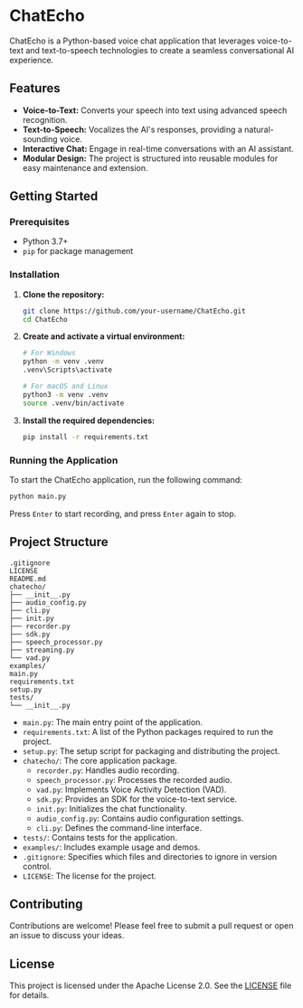 # ChatEcho

ChatEcho is a Python-based voice chat application that leverages voice-to-text and text-to-speech technologies to create a seamless conversational AI experience.

## Features

- **Voice-to-Text:** Converts your speech into text using advanced speech recognition.
- **Text-to-Speech:** Vocalizes the AI's responses, providing a natural-sounding voice.
- **Interactive Chat:** Engage in real-time conversations with an AI assistant.
- **Modular Design:** The project is structured into reusable modules for easy maintenance and extension.

## Getting Started

### Prerequisites

- Python 3.7+
- `pip` for package management

### Installation

1.  **Clone the repository:**

    ```bash
    git clone https://github.com/your-username/ChatEcho.git
    cd ChatEcho
    ```

2.  **Create and activate a virtual environment:**

    ```bash
    # For Windows
    python -m venv .venv
    .venv\Scripts\activate

    # For macOS and Linux
    python3 -m venv .venv
    source .venv/bin/activate
    ```

3.  **Install the required dependencies:**

    ```bash
    pip install -r requirements.txt
    ```

### Running the Application

To start the ChatEcho application, run the following command:

```bash
python main.py
```

Press `Enter` to start recording, and press `Enter` again to stop.

## Project Structure

```
.gitignore
LICENSE
README.md
chatecho/
├── __init__.py
├── audio_config.py
├── cli.py
├── init.py
├── recorder.py
├── sdk.py
├── speech_processor.py
├── streaming.py
└── vad.py
examples/
main.py
requirements.txt
setup.py
tests/
└── __init__.py
```

-   `main.py`: The main entry point of the application.
-   `requirements.txt`: A list of the Python packages required to run the project.
-   `setup.py`: The setup script for packaging and distributing the project.
-   `chatecho/`: The core application package.
    -   `recorder.py`: Handles audio recording.
    -   `speech_processor.py`: Processes the recorded audio.
    -   `vad.py`: Implements Voice Activity Detection (VAD).
    -   `sdk.py`: Provides an SDK for the voice-to-text service.
    -   `init.py`: Initializes the chat functionality.
    -   `audio_config.py`: Contains audio configuration settings.
    -   `cli.py`: Defines the command-line interface.
-   `tests/`: Contains tests for the application.
-   `examples/`: Includes example usage and demos.
-   `.gitignore`: Specifies which files and directories to ignore in version control.
-   `LICENSE`: The license for the project.

## Contributing

Contributions are welcome! Please feel free to submit a pull request or open an issue to discuss your ideas.

## License

This project is licensed under the Apache License 2.0. See the [LICENSE](LICENSE) file for details.